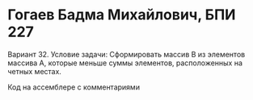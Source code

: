 # Гогаев Бадма Михайлович, БПИ 227
Вариант 32. Условие задачи: Сформировать массив B из элементов массива A, которые меньше
суммы элементов, расположенных на четных местах.

Код на ассемблере с комментариями
